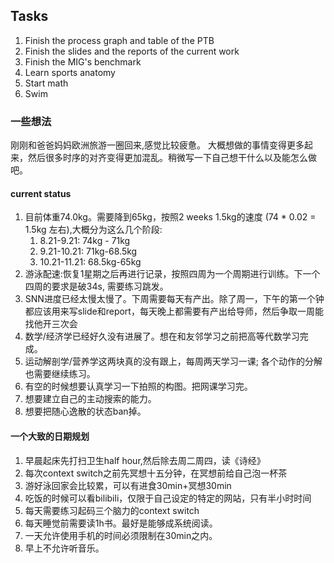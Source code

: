 ## Tasks
1. Finish the process graph and table of the PTB
2. Finish the slides and the reports of the current work
3. Finish the MIG's benchmark
4. Learn sports anatomy
5. Start math
6. Swim


### 一些想法
刚刚和爸爸妈妈欧洲旅游一圈回来,感觉比较疲惫。
大概想做的事情变得更多起来，然后很多时序的对齐变得更加混乱。稍微写一下自己想干什么以及能怎么做吧。

#### current status
1. 目前体重74.0kg。需要降到65kg，按照2 weeks 1.5kg的速度 (74 * 0.02 = 1.5kg 左右),大概分为这么几个阶段:
   1. 8.21-9.21: 74kg - 71kg
   2. 9.21-10.21: 71kg-68.5kg
   3. 10.21-11.21: 68.5kg-65kg
2. 游泳配速:恢复1星期之后再进行记录，按照四周为一个周期进行训练。下一个四周的要求是破34s, 需要练习跳发。
3. SNN进度已经太慢太慢了。下周需要每天有产出。除了周一，下午的第一个钟都应该用来写slide和report，每天晚上都需要有产出给导师，然后争取一周能找他开三次会
4. 数学/经济学已经好久没有进展了。想在和友邻学习之前把高等代数学习完成。
5. 运动解剖学/营养学这两块真的没有跟上，每周两天学习一课; 各个动作的分解也需要继续练习。
6. 有空的时候想要认真学习一下拍照的构图。把网课学习完。
7. 想要建立自己的主动搜索的能力。
8. 想要把随心逸散的状态ban掉。

#### 一个大致的日期规划
1. 早晨起床先打扫卫生half hour,然后除去周二周四，读《诗经》
2. 每次context switch之前先冥想十五分钟，在冥想前给自己泡一杯茶
3. 游好泳回家会比较累，可以有进食30min+冥想30min
4. 吃饭的时候可以看bilibili，仅限于自己设定的特定的网站，只有半小时时间
5. 每天需要练习起码三个脑力的context switch
6. 每天睡觉前需要读1h书。最好是能够成系统阅读。
7. 一天允许使用手机的时间必须限制在30min之内。
8. 早上不允许听音乐。


